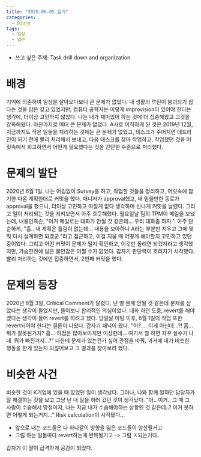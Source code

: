 ```yaml
---
title: "2020-06-05 일기"
categories:
  - Diary
tags:
  - 일상
  - 업무
---
```


- 쓰고 싶은 주제: Task drill down and organization

# 배경
기억에 의존하여 일상을 살아오다보니 큰 문제가 없었다. 내 생활의 루틴이 붕괴되기 쉽다는 것을 감은 갖고 있었지만, 컴퓨터 공학자는 이렇게 improvision이 있어야 한다는 생각에, 더이상 고민하지 않았다. 나는 내가 재미있어 하는 것에 더 집중해왔고 그것을 강화해왔다. 마찬가지로 여태 큰 문제가 없었다. A사로 이직하게 된 것은 2019년 12월, 지금까지도 작은 일들을 처리하는 것에는 큰 문제가 없었고, 태스크가 주어지면 데드라인이 되기 전에 빨리 처리해서 보내고, 다음 태스크를 찾아 작업하고, 작업했던 것을 머릿속에서 회고하면서 어떤게 필요했다는 것을 간단한 수준으로 처리했다.

# 문제의 발단
2020년 6월 1일. 나는 어김없이 Survey를 하고, 작업할 것들을 정리하고, 머릿속에 암기한 다음 계획한대로 커밋을 했다. 매니저가 approval했고, 내 믿을만한 동료가 approval을 했으니, 더이상 고민하고 따질게 없다 생각하며 신나게 커밋을 날렸다. 그리고 일이 처리되는 것을 지켜보면서 아주 흐뭇해했다.
월요일날 팀의 TPM이 메일을 보냈는데, 내용인즉슨, "이거 메일로는 대화가 안될 것 같은데... 우리 대화좀 하자.". 아주 단순하게, "흠.. 내 계획은 틀림이 없는데... 내용을 보아하니 A라는 부분만 지우고 그에 맞춰 다시 설계하면 되겠군."라고 접근하고, 이걸 지울 때 어떻게 해야할지 고민하고 있던 중이었다.
그리고 어떤 커밋이 문제가 될지 확인하고, 이것만 돌리면 되겠지라고 생각했지만, 가슴한켠에 남은 불안감은 어쩔 수가 없었다. 갑자기 판단력이 흐려지기 시작했다. 빨리 처리하는 것에만 집중하면서, 2번째 커밋을 했다.

# 문제의 등장
2020년 6월 3일, Critical Comment가 달렸다. 난 별 문제 안될 것 같은데 문제를 삼았다는 생각이 들었지만, 들어보니 합리적인 의심이었다. 대화 하던 도중, revert를 해야겠다는 생각이 들어 revert를 하려고 했다. 당일날 미팅 이후, 6월 1일의 작업 또한 revert되어야 한다는 결론이 나왔다.
갑자기 패닉이 왔다.
"어?.... 이게 아닌데...?! 흠... 뭐가 잘못된거지? 흠... 허점은 많아보이지만 이상한데... 여기서 뭘 하면 자꾸 실수가 나네. 뭐가 빠진거지...?"
나한테 문제가 있는건가 싶어 관점을 바꿔, 과거에 내가 비슷한 행동을 한게 있는지 되짚어보고 그 결과를 찾아보려 했다.

# 비슷한 사건
비슷한 것이 K기업에 있을 때 있었던 일이 생각났다. 그러나, 나와 함께 일하던 담당자가 잘 해결하는 것을 보고 그냥 난 내 일을 하러 갔던 것이 생각났다.
"아.. 이거.. 그 때 그 사람이 수습해서 망정이지, 나는 지금 내가 수습해야하는 상황인 것 같은데..? 이거 못하면 어떻게 되는거지..."
Risk calculation이 시작됐다... 
- 앞으로 내는 코드들은 다 하나같이 방향을 잃은 코드들이 양산될거고
- 그럼 하는 일들마다 revert하는게 반복될거고
-> 그럼 ㅈ되는거다.


갑자기 이 짤이 급격하게 공감이 되었다.
